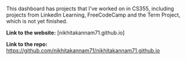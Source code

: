 ﻿

This dashboard has projects that I've worked on in CS355, including projects from LinkedIn Learning, FreeCodeCamp and the Term Project, which is not yet finished. 


**Link to the website:**  [nikhitakannam71.github.io]

**Link to the repo:** https://github.com/nikhitakannam71/nikhitakannam71.github.io


